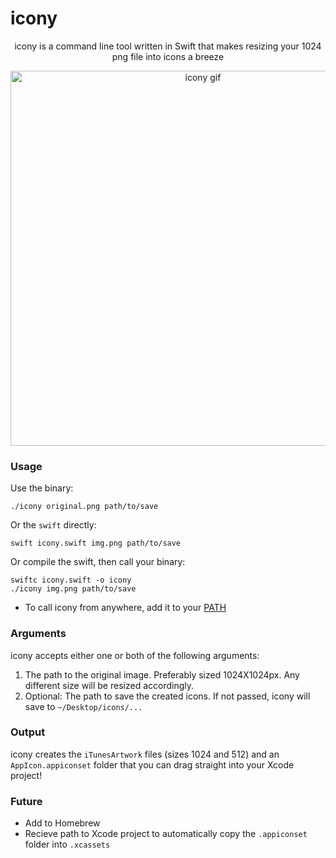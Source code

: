icony
=====

<p align=center>icony is a command line tool written in Swift that makes resizing your 1024 png file into icons a breeze</p>

<p align=center><img src="http://aococ.co/aviel/icony_trailer.gif" alt="icony gif" width="600"/></p>

### Usage

Use the binary:

````
./icony original.png path/to/save
````

Or the `swift` directly:

````
swift icony.swift img.png path/to/save
````

Or compile the swift, then call your binary:

````
swiftc icony.swift -o icony
./icony img.png path/to/save
````
 - To call icony from anywhere, add it to your [PATH](http://unix.stackexchange.com/a/26059)

### Arguments

icony accepts either one or both of the following arguments:
1. The path to the original image. Preferably sized 1024X1024px. Any different size will be resized accordingly.
2. Optional: The path to save the created icons. If not passed, icony will save to `~/Desktop/icons/...`

### Output

icony creates the `iTunesArtwork` files (sizes 1024 and 512) and an `AppIcon.appiconset` folder that you can drag straight into your Xcode project!

### Future
 
  - Add to Homebrew
  - Recieve path to Xcode project to automatically copy the `.appiconset` folder into `.xcassets`
